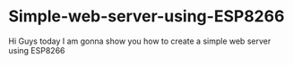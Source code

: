 # Simple-web-server-using-ESP8266
Hi Guys today I am gonna show you how to create a simple web server using ESP8266
